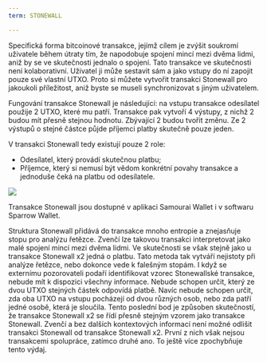 ```yaml
---
term: STONEWALL

---
```

Specifická forma bitcoinové transakce, jejímž cílem je zvýšit soukromí uživatele během útraty tím, že napodobuje spojení mincí mezi dvěma lidmi, aniž by se ve skutečnosti jednalo o spojení. Tato transakce ve skutečnosti není kolaborativní. Uživatel ji může sestavit sám a jako vstupy do ní zapojit pouze své vlastní UTXO. Proto si můžete vytvořit transakci Stonewall pro jakoukoli příležitost, aniž byste se museli synchronizovat s jiným uživatelem.

Fungování transakce Stonewall je následující: na vstupu transakce odesílatel použije 2 UTXO, které mu patří. Transakce pak vytvoří 4 výstupy, z nichž 2 budou mít přesně stejnou hodnotu. Zbývající 2 budou tvořit změnu. Ze 2 výstupů o stejné částce půjde příjemci platby skutečně pouze jeden.

V transakci Stonewall tedy existují pouze 2 role:


- Odesílatel, který provádí skutečnou platbu;
- Příjemce, který si nemusí být vědom konkrétní povahy transakce a jednoduše čeká na platbu od odesílatele.

![](../../dictionnaire/assets/33.webp)

Transakce Stonewall jsou dostupné v aplikaci Samourai Wallet i v softwaru Sparrow Wallet.

Struktura Stonewall přidává do transakce mnoho entropie a znejasňuje stopu pro analýzu řetězce. Zvenčí lze takovou transakci interpretovat jako malé spojení mincí mezi dvěma lidmi. Ve skutečnosti se však stejně jako u transakce Stonewall x2 jedná o platbu. Tato metoda tak vytváří nejistoty při analýze řetězce, nebo dokonce vede k falešným stopám. I když se externímu pozorovateli podaří identifikovat vzorec Stonewallské transakce, nebude mít k dispozici všechny informace. Nebude schopen určit, který ze dvou UTXO stejných částek odpovídá platbě. Navíc nebude schopen určit, zda oba UTXO na vstupu pocházejí od dvou různých osob, nebo zda patří jedné osobě, která je sloučila. Tento poslední bod je způsoben skutečností, že transakce Stonewall x2 se řídí přesně stejným vzorem jako transakce Stonewall. Zvenčí a bez dalších kontextových informací není možné odlišit transakci Stonewall od transakce Stonewall x2. První z nich však nejsou transakcemi spolupráce, zatímco druhé ano. To ještě více zpochybňuje tento výdaj.